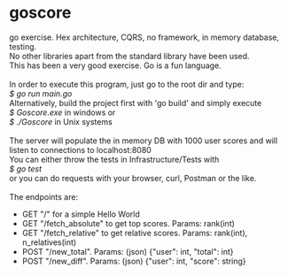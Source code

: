 # goscore
go exercise. Hex architecture, CQRS, no framework, in memory database, testing.<br>
No other libraries apart from the standard library have been used.<br>
This has been a very good exercise. Go is a fun language.<br>
<br>
In order to execute this program, just go to the root dir and type:<br>
_$ go run main.go_<br>
Alternatively, build the project first with 'go build' and simply execute<br>
_$ Goscore.exe_ in windows or<br>
_$ ./Goscore_ in Unix systems<br>
<br>
The server will populate the in memory DB with 1000 user scores and will listen to connections to localhost:8080<br>
You can either throw the tests in Infrastructure/Tests with<br>
_$ go test_<br>
or you can do requests with your browser, curl, Postman or the like.<br>
<br>
The endpoints are:<br>

- GET "/" for a simple Hello World
- GET "/fetch_absolute" to get top scores. Params: rank(int) 
- GET "/fetch_relative" to get relative scores. Params: rank(int), n_relatives(int)
- POST "/new_total". Params: (json) {"user": int, "total": int}
- POST "/new_diff". Params: (json) {"user": int, "score": string}
